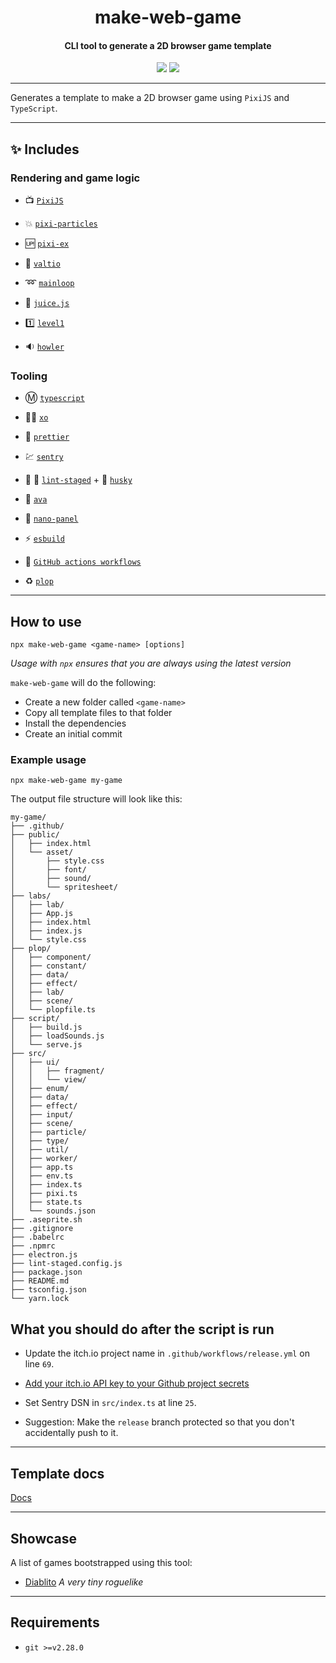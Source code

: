 <h1 align="center" >
  make-web-game
</h1>
<h4 align="center">
  CLI tool to generate a 2D browser game template
</h4>
<div align="center">
  <img src="https://badgen.net/npm/v/make-web-game?icon=npm" />
  <!-- <img src="https://badgen.net/npm/dw/make-web-game?icon=npm" /> -->
  <img src="https://badgen.net/github/last-commit/sajmoni/make-web-game?icon=github" />
</div>

---

Generates a template to make a 2D browser game using `PixiJS` and `TypeScript`.

---

## :sparkles: Includes

### Rendering and game logic

- :tv: [`PixiJS`](https://github.com/pixijs/pixi.js)

- :boom: [`pixi-particles`](https://github.com/pixijs/pixi-particles)

- :up: [`pixi-ex`](https://github.com/sajmoni/pixi-ex)

- :pill: [`valtio`](https://github.com/pmndrs/valtio)

- :loop: [`mainloop`](https://github.com/IceCreamYou/MainLoop.js)

- :tropical_drink: [`juice.js`](https://github.com/rymdkraftverk/juice.js)

- :one: [`level1`](https://github.com/rymdkraftverk/level1)

- :sound: [`howler`](https://github.com/goldfire/howler.js/)

### Tooling

- :m: [`typescript`](https://github.com/microsoft/TypeScript)

- :policeman: [`xo`](https://github.com/xojs/xo)

- :nail_care: [`prettier`](https://github.com/prettier/prettier)

- :chart: [`sentry`](https://sentry.io/)

- :no_entry_sign: :poop: [`lint-staged`](https://github.com/okonet/lint-staged) + :dog: [`husky`](https://github.com/typicode/husky)

- :straight_ruler: [`ava`](https://github.com/avajs/ava)

- :eyes: [`nano-panel`](https://github.com/sajmoni/nano-panel)

- :zap: [`esbuild`](https://github.com/evanw/esbuild)

- :red_circle: [`GitHub actions workflows`](https://github.com/features/actions)

- :recycle: [`plop`](https://github.com/plopjs/plop)

---

## How to use

```shell
npx make-web-game <game-name> [options]
```

_Usage with `npx` ensures that you are always using the latest version_

`make-web-game` will do the following:

- Create a new folder called `<game-name>`
- Copy all template files to that folder
- Install the dependencies
- Create an initial commit

### Example usage

```
npx make-web-game my-game
```

The output file structure will look like this:

```
my-game/
├── .github/
├── public/
│   ├── index.html
│   └── asset/
│       ├── style.css
│       ├── font/
│       ├── sound/
│       └── spritesheet/
├── labs/
│   ├── lab/
│   ├── App.js
│   ├── index.html
│   ├── index.js
│   └── style.css
├── plop/
│   ├── component/
│   ├── constant/
│   ├── data/
│   ├── effect/
│   ├── lab/
│   ├── scene/
│   └── plopfile.ts
├── script/
│   ├── build.js
│   ├── loadSounds.js
│   └── serve.js
├── src/
│   ├── ui/
│   │   ├── fragment/
│   │   └── view/
│   ├── enum/
│   ├── data/
│   ├── effect/
│   ├── input/
│   ├── scene/
│   ├── particle/
│   ├── type/
│   ├── util/
│   ├── worker/
│   ├── app.ts
│   ├── env.ts
│   ├── index.ts
│   ├── pixi.ts
│   ├── state.ts
│   └── sounds.json
├── .aseprite.sh
├── .gitignore
├── .babelrc
├── .npmrc
├── electron.js
├── lint-staged.config.js
├── package.json
├── README.md
├── tsconfig.json
└── yarn.lock
```

## What you should do after the script is run

- Update the itch.io project name in `.github/workflows/release.yml` on line `69`.

- [Add your itch.io API key to your Github project secrets](https://itch.io/docs/butler/login.html)

- Set Sentry DSN in `src/index.ts` at line `25`.

- Suggestion: Make the `release` branch protected so that you don't accidentally push to it.

---

## Template docs

[Docs](template/folder/README.md)

---

## Showcase

A list of games bootstrapped using this tool:

- [Diablito](https://rymdkraftverk.itch.io/diablito) _A very tiny roguelike_

---

## Requirements

- `git >=v2.28.0`
